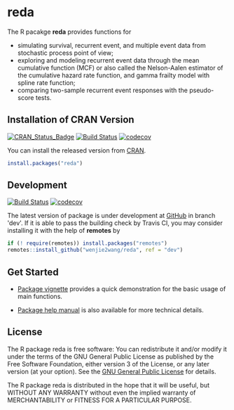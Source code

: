 # reda

The R pacakge **reda** provides functions for

- simulating survival, recurrent event, and multiple event data from stochastic
  process point of view;
- exploring and modeling recurrent event data through the mean cumulative
  function (MCF) or also called the Nelson-Aalen estimator of the cumulative
  hazard rate function, and gamma frailty model with spline rate function;
- comparing two-sample recurrent event responses with the pseudo-score tests.


## Installation of CRAN Version

[![CRAN_Status_Badge][r-pkg-badge]][cran-url]
[![Build Status][travis-master]][travis]
[![codecov][codecov-master]][codecov]


You can install the released version from [CRAN][cran-url].

```R
install.packages("reda")
```


## Development

[![Build Status][travis-dev]][travis]
[![codecov][codecov-dev]][codecov]

The latest version of package is under development at [GitHub][github-url] in
branch 'dev'.  If it is able to pass the building check by Travis CI, you may
consider installing it with the help of **remotes** by

```R
if (! require(remotes)) install.packages("remotes")
remotes::install_github("wenjie2wang/reda", ref = "dev")
```


## Get Started

- [Package vignette][vignette] provides a quick demonstration for the basic
  usage of main functions.

- [Package help manual][pdf-manual] is also available for more technical
  details.


## License

The R package reda is free software: You can redistribute it and/or modify it
under the terms of the GNU General Public License as published by the Free
Software Foundation, either version 3 of the License, or any later version (at
your option).  See the [GNU General Public License][gpl-url] for details.

The R package reda is distributed in the hope that it will be useful, but
WITHOUT ANY WARRANTY without even the implied warranty of MERCHANTABILITY or
FITNESS FOR A PARTICULAR PURPOSE.


[r-pkg-badge]: https://www.r-pkg.org/badges/version/reda
[cranlog-badge]: https://cranlogs.r-pkg.org/badges/splines2
[cran-url]: https://CRAN.R-project.org/package=reda
[travis]: https://travis-ci.org/wenjie2wang/reda
[travis-master]: https://travis-ci.org/wenjie2wang/reda.svg?branch=master
[travis-dev]: https://travis-ci.org/wenjie2wang/reda.svg?branch=dev
[github-url]: https://github.com/wenjie2wang/reda
[vignette]: https://wenjie-stat.me/reda/
[pdf-manual]: https://wenjie-stat.me/reda/reda.pdf
[gpl-url]: https://www.gnu.org/licenses/
[codecov]: https://codecov.io/gh/wenjie2wang/reda
[codecov-master]: https://codecov.io/gh/wenjie2wang/reda/branch/master/graph/badge.svg
[codecov-dev]: https://codecov.io/gh/wenjie2wang/reda/branch/dev/graph/badge.svg
